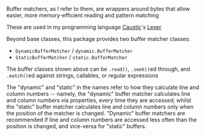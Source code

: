 Buffer matchers, as I refer to them, are wrappers around bytes that
allow easier, more memory-efficient reading and pattern matching

These are used in my programming language [Caustic](https://codeberg.org/Caustic)'s [Lexer](https://codeberg.org/Caustic/CausticLexer)

Beyond base classes, this package provides two buffer matcher classes:
- `DynamicBufferMatcher` / `dynamic.BufferMatcher`
- `StaticBufferMatcher` / `static.BufferMatcher`

The buffer classes shown above can be `.read()`, `.seek()`ed through,
and `.match()`ed against strings, callables, or regular expressions

The "dynamic" and "static" in the names refer to how they calculate
line and column numbers -- namely, the "dynamic" buffer matcher
calculates line and column numbers via properties, every time
they are accessed; whilst the "static" buffer matcher calculates
line and column numbers only when the position of the matcher is
changed. "Dynamic" buffer matchers are recommended if line and column
numbers are accessed less often than the position is changed, and vice-versa
for "static" buffers. 
